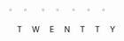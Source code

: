 <img align='center' src='https://media.discordapp.net/attachments/860961953831845958/946957955318825000/star.gif' width='2%'>  T
<img align='center' src='https://media.discordapp.net/attachments/860961953831845958/946957955318825000/star.gif' width='2%'>  W
<img align='center' src='https://media.discordapp.net/attachments/860961953831845958/946957955318825000/star.gif' width='2%'>  E
<img align='center' src='https://media.discordapp.net/attachments/860961953831845958/946957955318825000/star.gif' width='2%'>  N
<img align='center' src='https://media.discordapp.net/attachments/860961953831845958/946957955318825000/star.gif' width='2%'>  T
<img align='center' src='https://media.discordapp.net/attachments/860961953831845958/946957955318825000/star.gif' width='2%'>  T
<img align='center' src='https://media.discordapp.net/attachments/860961953831845958/946957955318825000/star.gif' width='2%'>  Y
